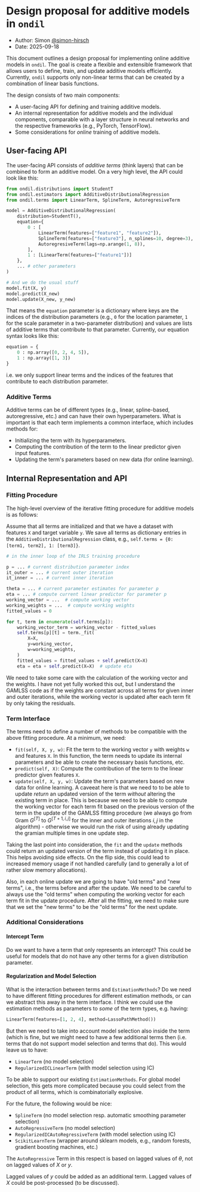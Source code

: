 # Design proposal for additive models in `ondil`

- Author: Simon [@simon-hirsch](https://www.github.com/simon-hirsch)
- Date: 2025-09-18

This document outlines a design proposal for implementing online additive models in `ondil`. The goal is create a flexible and extensible framework that allows users to define, train, and update additive models efficiently. Currently, `ondil` supports only non-linear terms that can be created by a combination of linear basis functions.

The design consists of two main components:

- A user-facing API for defining and training additive models.
- An internal representation for additive models and the individual components, comparable with a layer structure in neural networks and the respective frameworks (e.g., PyTorch, TensorFlow).
- Some considerations for _online_ training of additive models.

## User-facing API

The user-facing API consists of _additive terms_ (think layers) that can be combined to form an additive model. On a very high level, the API could look like this:

```python
from ondil.distributions import StudentT
from ondil.estimators import AdditiveDistributionalRegression
from ondil.terms import LinearTerm, SplineTerm, AutoregresiveTerm

model = AdditiveDistributionalRegression(
    distribution=StudentT(),
    equation={
        0 : [
            LinearTerm(features=["feature1", "feature2"]),
            SplineTerm(features=["feature3"], n_splines=10, degree=3),
            AutoregresiveTerm(lags=np.arange(1, 8)),
        ], 
        1 : [LinearTerm(features=["feature1"])]
    }, 
    ... # other parameters
)

# And we do the usual stuff
model.fit(X, y)
model.predict(X_new)
model.update(X_new, y_new)
```

That means the `equation` parameter is a dictionary where keys are the indices of the distribution parameters (e.g., `0` for the location parameter, `1` for the scale parameter in a two-parameter distribution) and values are lists of additive terms that contribute to that parameter. Currently, our equation syntax looks like this:

```python
equation = {
    0 : np.array([0, 2, 4, 5]), 
    1 : np.array([1, 3])
}
```

i.e. we only support linear terms and the indices of the features that contribute to each distribution parameter.

### Additive Terms

Additive terms can be of different types (e.g., linear, spline-based, autoregressive, etc.) and can have their own hyperparameters. What is important is that each term implements a common interface, which includes methods for:

- Initializing the term with its hyperparameters.
- Computing the contribution of the term to the linear predictor given input features.
- Updating the term's parameters based on new data (for online learning).

## Internal Representation and API

### Fitting Procedure

The high-level overview of the iterative fitting procedure for additive models is as follows:

Assume that all terms are initialized and that we have a dataset with features `X` and target variable `y`. We save all terms as dictionary entries in the `AdditiveDistributionalRegression` class, e.g., `self.terms = {0: [term1, term2], 1: [term3]}`.

```python
# in the inner loop of the IRLS training procedure

p = ... # current distribution parameter index
it_outer = ... # current outer iteration
it_inner = ... # current inner iteration

theta = ... # current parameter estimates for parameter p
eta = ... # compute current linear predictor for parameter p
working_vector = ...  # compute working vector 
working_weights = ...  # compute working weights
fitted_values = 0

for t, term in enumerate(self.terms[p]):    
    working_vector_term = working_vector - fitted_values
    self.terms[p][t] = term._fit(
        X=X, 
        y=working_vector, 
        w=working_weights, 
    )
    fitted_values = fitted_values + self.predict(X=X)
    eta = eta + self.predict(X=X)  # update eta 

```

We need to take some care with the calculation of the working vector and the weights. I have not yet fully worked this out, but I understand the GAMLSS code as if the weights are constant across all terms for given inner and outer iterations, while the working vector is updated after each term fit by only taking the residuals.

### Term Interface

The terms need to define a number of methods to be compatible with the above fitting procedure. At a minimum, we need:

- `fit(self, X, y, w)`: Fit the term to the working vector `y` with weights `w` and features `X`. In this function, the term needs to update its internal parameters and be able to create the necessary basis functions, etc.
- `predict(self, X)`: Compute the contribution of the term to the linear predictor given features `X`.
- `update(self, X, y, w)`: Update the term's parameters based on new data for online learning. A caveeat here is that we need to to be able to update _return_ an updated version of the term _without_ altering the existing term in place. This is because we need to be able to compute the working vector for each term fit based on the previous version of the term in the update of the GAMLSS fitting procedure (we always go from Gram $G^{[T]}$ to $G^{[T+1, i, j]}$ for the inner and outer iterations $i,j$  in the algorithm) - otherwise we would run the risk of using already updating the gramian multiple times in one update step.

Taking the last point into consideration, the `fit` and the `update` methods could return an updated version of the term instead of updating it in place. This helps avoiding side effects. On the flip side, this could lead to increased memory usage if not handled carefully (and to generally a lot of rather slow memory allocations).

Also, in each online update we are going to have "old terms" and "new terms", i.e., the terms before and after the update. We need to be careful to always use the "old terms" when computing the working vector for each term fit in the update procedure. After all the fitting, we need to make sure that we set the "new terms" to be the "old terms" for the next update.

### Additional Considerations

#### Intercept Term

Do we want to have a term that only represents an intercept? This could be useful for models that do not have any other terms for a given distribution parameter.

#### Regularization and Model Selection

What is the interaction between terms and `EstimationMethods`? Do we need to have different fitting procedures for different estimation methods, or can we abstract this away in the term interface. I think we could use the estimation methods as parameters to _some_ of the term types, e.g. having:

```python
LinearTerm(features=[1, 2, 4], method=LassoPathMethod())
```

But then we need to take into account model selection also inside the term (which is fine, but we might need to have a few additional terms then (i.e. terms that do not support model selection and terms that do). This would leave us to have:

- `LinearTerm` (no model selection)
- `RegularizedICLinearTerm` (with model selection using IC)

To be able to support our existing `EstimationMethods`. For global model selection, this gets more complicated because you could select from the product of all terms, which is combinatorially explosive.

For the future, the following would be nice:

- `SplineTerm` (no model selection resp. automatic smoothing parameter selection)
- `AutoRegressiveTerm` (no model selection)
- `RegularizedICAutoRegressiveTerm` (with model selection using IC)
- `ScikitLearnTerm` (wrapper around sklearn models, e.g., random forests, gradient boosting machines, etc.)

The `AutoRegressive` Term in this respect is based on lagged values of $\theta$, not on lagged values of $X$ or $y$.

Lagged values of $y$ could be added as an additional term. Lagged values of $X$ could be post-processed (to be discussed).